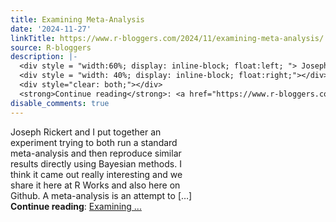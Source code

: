 ```yaml
---
title: Examining Meta-Analysis
date: '2024-11-27'
linkTitle: https://www.r-bloggers.com/2024/11/examining-meta-analysis/
source: R-bloggers
description: |-
  <div style = "width:60%; display: inline-block; float:left; "> Joseph Rickert and I put together an experiment trying to both run a standard meta-analysis and then reproduce similar results directly using Bayesian methods. I think it came out really interesting and we share it here at R Works and also here on Github. A meta-analysis is an attempt to […]</div>
  <div style = "width: 40%; display: inline-block; float:right;"></div>
  <div style="clear: both;"></div>
  <strong>Continue reading</strong>: <a href="https://www.r-bloggers.com/2024/11/examining-meta-analysis/">Examining ...
disable_comments: true
---
```

<div style = "width:60%; display: inline-block; float:left; "> Joseph Rickert and I put together an experiment trying to both run a standard meta-analysis and then reproduce similar results directly using Bayesian methods. I think it came out really interesting and we share it here at R Works and also here on Github. A meta-analysis is an attempt to […]</div>
<div style = "width: 40%; display: inline-block; float:right;"></div>
<div style="clear: both;"></div>
<strong>Continue reading</strong>: <a href="https://www.r-bloggers.com/2024/11/examining-meta-analysis/">Examining ...